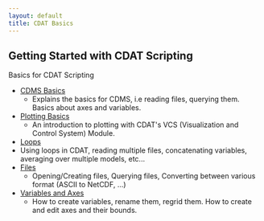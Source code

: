 ```yaml
---
layout: default
title: CDAT Basics
---
```


##  Getting Started with CDAT Scripting
Basics for CDAT Scripting

* [CDMS Basics](cdms-basics.html)
  * Explains the basics for CDMS, i.e reading files, querying them. Basics about axes and variables. 
* [Plotting Basics](plotting-basics.html)
  * An introduction to plotting with CDAT's VCS (Visualization and Control System) Module. 
* [Loops](loops-basics.html)
* Using loops in CDAT, reading multiple files, concatenating variables, averaging over multiple models, etc... 
* [Files](files-basics.html)
  * Opening/Creating files, Querying files, Converting between various format (ASCII to NetCDF, ...)
* [Variables and Axes](variables-and-axes-basics.html)
  * How to create variables, rename them, regrid them. How to create and edit axes and their bounds.
